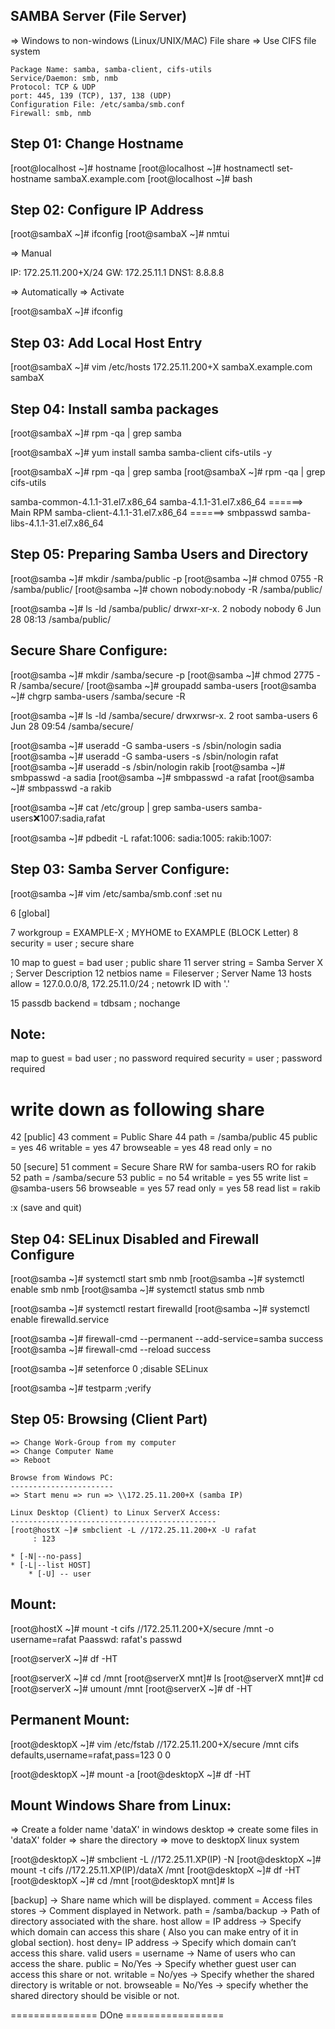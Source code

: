  SAMBA Server  (File Server)
  ---------------------------------
   => Windows to non-windows (Linux/UNIX/MAC) File share
   => Use CIFS file system
   
    Package Name: samba, samba-client, cifs-utils
    Service/Daemon: smb, nmb
    Protocol: TCP & UDP
    port: 445, 139 (TCP), 137, 138 (UDP)
    Configuration File: /etc/samba/smb.conf
    Firewall: smb, nmb
    
  Step 01: Change Hostname
 --------------------------
 [root@localhost ~]# hostname
 [root@localhost ~]# hostnamectl set-hostname sambaX.example.com
 [root@localhost ~]# bash

 Step 02: Configure IP Address
 ------------------------------
 [root@sambaX ~]# ifconfig
 [root@sambaX ~]# nmtui

 => Manual

 IP: 172.25.11.200+X/24
 GW: 172.25.11.1
 DNS1: 8.8.8.8

  => Automatically
  => Activate

 [root@sambaX ~]# ifconfig

 Step 03: Add Local Host Entry
 ------------------------------
 [root@sambaX ~]# vim /etc/hosts
  172.25.11.200+X	sambaX.example.com    sambaX

 Step 04: Install samba packages
 -------------------------------
 [root@sambaX ~]# rpm -qa | grep samba 

 [root@sambaX ~]# yum install samba samba-client cifs-utils -y

 [root@sambaX ~]# rpm -qa | grep samba
 [root@sambaX ~]# rpm -qa | grep cifs-utils

samba-common-4.1.1-31.el7.x86_64
samba-4.1.1-31.el7.x86_64          ======> Main RPM
samba-client-4.1.1-31.el7.x86_64   ======> smbpasswd
samba-libs-4.1.1-31.el7.x86_64

Step 05: Preparing Samba Users and Directory
--------------------------------------------
[root@samba ~]# mkdir /samba/public -p
[root@samba ~]# chmod 0755 -R /samba/public/
[root@samba ~]# chown nobody:nobody -R /samba/public/

[root@samba ~]# ls -ld /samba/public/
drwxr-xr-x. 2 nobody nobody 6 Jun 28 08:13 /samba/public/

Secure Share Configure:
-----------------------
[root@samba ~]# mkdir /samba/secure -p
[root@samba ~]# chmod 2775 -R /samba/secure/
[root@samba ~]# groupadd samba-users
[root@samba ~]# chgrp samba-users /samba/secure -R

[root@samba ~]# ls -ld /samba/secure/
drwxrwsr-x. 2 root samba-users 6 Jun 28 09:54 /samba/secure/

[root@samba ~]# useradd -G samba-users -s /sbin/nologin sadia
[root@samba ~]# useradd -G samba-users -s /sbin/nologin rafat
[root@samba ~]# useradd -s /sbin/nologin rakib
[root@samba ~]# smbpasswd -a sadia
[root@samba ~]# smbpasswd -a rafat
[root@samba ~]# smbpasswd -a rakib

[root@samba ~]# cat /etc/group | grep samba-users
samba-users:x:1007:sadia,rafat

[root@samba ~]# pdbedit -L
rafat:1006:
sadia:1005:
rakib:1007:

Step 03: Samba Server Configure:
--------------------------------
[root@samba ~]# vim /etc/samba/smb.conf
 :set nu

 6 [global]

 7  workgroup = EXAMPLE-X                          ; MYHOME to EXAMPLE (BLOCK Letter)
 8  security = user                                ; secure share

 10  map to guest = bad user                       ; public share
 11 server string = Samba Server X                 ; Server Description 
 12 netbios name = Fileserver                      ; Server Name
 13 hosts allow = 127.0.0.0/8, 172.25.11.0/24      ; netowrk ID with '.'

 15 passdb backend = tdbsam            ; nochange 

  Note:
  -----
   map to guest = bad user   ; no password required
   security = user   	     ; password required

  # write down as following share

42 [public]
43        comment = Public Share
44        path = /samba/public
45        public = yes
46        writable = yes
47        browseable = yes
48        read only = no

50 [secure]
51        comment = Secure Share RW for samba-users RO for rakib
52        path = /samba/secure
53        public = no
54        writable = yes
55        write list = @samba-users
56        browseable = yes
57        read only = yes
58        read list = rakib

   :x (save and quit) 

Step 04: SELinux Disabled and Firewall Configure
------------------------------------------------
[root@samba ~]# systemctl start smb nmb
[root@samba ~]# systemctl enable smb nmb
[root@samba ~]# systemctl status smb nmb

[root@samba ~]# systemctl restart firewalld
[root@samba ~]# systemctl enable firewalld.service

[root@samba ~]# firewall-cmd --permanent --add-service=samba
 success
[root@samba ~]# firewall-cmd --reload 
 success

[root@samba ~]# setenforce 0         ;disable SELinux

[root@samba ~]# testparm             ;verify 

Step 05: Browsing (Client Part)
------------------------------
    => Change Work-Group from my computer
    => Change Computer Name
    => Reboot

	Browse from Windows PC:
	-----------------------
	=> Start menu => run => \\172.25.11.200+X (samba IP)

	Linux Desktop (Client) to Linux ServerX Access:
	----------------------------------------------
	[root@hostX ~]# smbclient -L //172.25.11.200+X -U rafat
         : 123

 	* [-N|--no-pass]
 	* [-L|--list HOST]
        * [-U] -- user

 Mount:
 ------
[root@hostX ~]# mount -t cifs //172.25.11.200+X/secure /mnt -o username=rafat
 Paasswd: rafat's passwd

[root@serverX ~]# df -HT 

[root@serverX ~]# cd /mnt
[root@serverX mnt]# ls
[root@serverX mnt]# cd
[root@serverX ~]# umount /mnt
[root@serverX ~]# df -HT 

Permanent Mount:
----------------
[root@desktopX ~]# vim /etc/fstab
 //172.25.11.200+X/secure  /mnt  cifs	defaults,username=rafat,pass=123  0 0

[root@desktopX ~]# mount -a
[root@desktopX ~]# df -HT

Mount Windows Share from Linux:
-------------------------------
=> Create a folder name 'dataX' in windows desktop
=> create some files in 'dataX' folder
=> share the directory
=> move to desktopX linux system

[root@desktopX ~]# smbclient -L //172.25.11.XP(IP) -N 
[root@desktopX ~]# mount -t cifs //172.25.11.XP(IP)/dataX  /mnt
[root@desktopX ~]# df -HT 
[root@desktopX ~]# cd /mnt
[root@desktopX mnt]# ls

[backup]                         -> Share name which will be displayed.
comment = Access files stores 	 -> Comment displayed in Network.
path = /samba/backup             -> Path of directory associated with the share.
host allow = IP address          -> Specify which domain can access this share ( Also you can make entry of it in global section).
host deny= IP address            -> Specify which domain can’t access this share.
valid users = username           -> Name of users who can access the share.
public = No/Yes                  -> Specify whether guest user can access this share or not.
writable = No/yes                -> Specify whether the shared directory is writable or not.
browseable = No/Yes              -> specify whether the shared directory should be visible or not.

 =============== DOne =================























 
